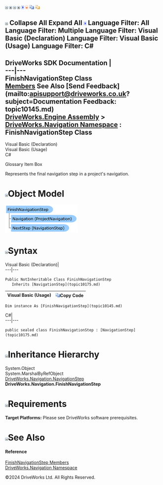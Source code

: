 ![](dotnetimages/collapse.gif) ![](dotnetimages/expand.gif) ![](dotnetimages/collapse.gif) ![](dotnetimages/expand.gif) ![](dotnetimages/drpdown.gif) ![](dotnetimages/drpdown_orange.gif) ![](dotnetimages/copycode.gif) ![](dotnetimages/copycodeHighlight.gif)

![](dotnetimages/collapse.gif) Collapse All Expand All ![](dotnetimages/drpdown.gif) Language Filter: All  Language Filter: Multiple  Language Filter: Visual Basic (Declaration) Language Filter: Visual Basic (Usage) Language Filter: C#  
---  
DriveWorks SDK Documentation  |   
---|---  
FinishNavigationStep Class   
[Members](topic10146.md) See Also [Send Feedback](mailto:apisupport@driveworks.co.uk?subject=Documentation Feedback: topic10145.md)  
[DriveWorks.Engine Assembly](topic2156.md) > [DriveWorks.Navigation Namespace](topic10114.md) : FinishNavigationStep Class  
---  
  
Visual Basic (Declaration)    
Visual Basic (Usage)    
C# 

Glossary Item Box

Represents the final navigation step in a project's navigation. 

# ![](dotnetimages/collapse.gif)Object Model

![](dotnetdiagramimages/image506.png)

# ![](dotnetimages/collapse.gif)Syntax

Visual Basic (Declaration)|   
---|---  
      
    
    Public NotInheritable Class FinishNavigationStep 
       Inherits [NavigationStep](topic10175.md)  
  
Visual Basic (Usage)| ![](dotnetimages/copycode.gif)Copy Code  
---|---  
      
    
    Dim instance As [FinishNavigationStep](topic10145.md)  
  
C#|   
---|---  
      
    
    public sealed class FinishNavigationStep : [NavigationStep](topic10175.md)   
  
# ![](dotnetimages/collapse.gif)Inheritance Hierarchy

System.Object  
System.MarshalByRefObject  
[DriveWorks.Navigation.NavigationStep](topic10175.md)  
**DriveWorks.Navigation.FinishNavigationStep**  


# ![](dotnetimages/collapse.gif)Requirements

**Target Platforms:** Please see DriveWorks software prerequisites.

# ![](dotnetimages/collapse.gif)See Also

#### Reference

[FinishNavigationStep Members](topic10146.md)   
[DriveWorks.Navigation Namespace](topic10114.md)

©2024 DriveWorks Ltd. All Rights Reserved.
